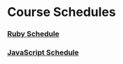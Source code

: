 # Course Schedules


### [Ruby Schedule](./schedule/ruby.md)

### [JavaScript Schedule](./schedule/javascript.)

